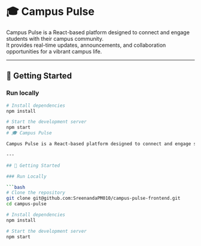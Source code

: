 # 🎓 Campus Pulse

Campus Pulse is a React-based platform designed to connect and engage students with their campus community.  
It provides real-time updates, announcements, and collaboration opportunities for a vibrant campus life.  

---

## 🚀 Getting Started

### Run locally
```bash
# Install dependencies
npm install

# Start the development server
npm start
# 🎓 Campus Pulse

Campus Pulse is a React-based platform designed to connect and engage students with their campus community.  

---

## 🚀 Getting Started

### Run Locally

```bash
# Clone the repository
git clone git@github.com:SreenandaPM010/campus-pulse-frontend.git
cd campus-pulse

# Install dependencies
npm install

# Start the development server
npm start

